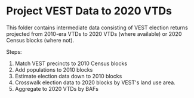 # Project VEST Data to 2020 VTDs

This folder contains intermediate data consisting of VEST election returns
projected from 2010-era VTDs to 2020 VTDs (where available) or 2020 Census
blocks (where not).

Steps:
1. Match VEST precincts to 2010 Census blocks
2. Add populations to 2010 blocks 
3. Estimate election data down to 2010 blocks
4. Crosswalk election data to 2020 blocks by VEST's land use area.
5. Aggregate to 2020 VTDs by BAFs
